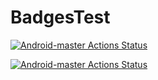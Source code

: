 # BadgesTest

[![Android-master Actions Status](https://github.com/AndreSand/BornInApp/workflows/android-master/badge.svg)](https://github.com/AndreSand/BornInApp/actions)

[![Android-master Actions Status](https://github.com/AndreSand/BornInApp/workflows/android/badge.svg)](https://github.com/AndreSand/BornInApp/actions)

